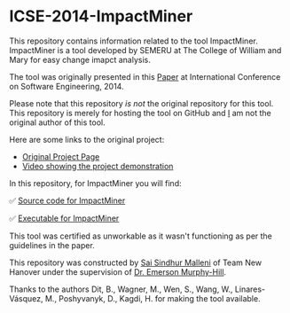 # ICSE-2014-ImpactMiner

This repository contains information related to the tool ImpactMiner. ImpactMiner is a tool developed by SEMERU at The College of William and Mary for easy change imapct analysis.

The tool was originally presented in this [Paper](http://www.cs.wm.edu/~denys/pubs/ImpactMiner_ICSE'14_CRC.pdf) at International Conference on Software Engineering, 2014.

Please note that this repository _is not_ the original repository for this tool. This repository is merely for hosting the tool on GitHub and [I](https://github.com/smallen3) am not the original author of this tool.


Here are some links to the original project:


 * [Original Project Page](http://www.cs.wm.edu/semeru/ImpactMiner/)
 * [Video showing the project demonstration](http://www.cs.wm.edu/semeru/ImpactMiner/) 

In this repository, for ImpactMiner you will find:

 :white_check_mark: [Source code for ImpactMiner](http://www.cs.wm.edu/semeru/ImpactMiner/ImpactMiner-SRC.zip)
 
 :white_check_mark: [Executable for ImpactMiner](http://www.cs.wm.edu/semeru/ImpactMiner/edu.wm.ImpactMiner_0.6.0.jar)
 
 This tool was certified as unworkable as it wasn't functioning as per the guidelines in the paper.

This repository was constructed by [Sai Sindhur Malleni](https://github.com/smallen3) of Team New Hanover under the supervision of [Dr. Emerson Murphy-Hill](https://github.com/CaptainEmerson).

Thanks to the authors Dit, B., Wagner, M., Wen, S., Wang, W., Linares-Vásquez, M., Poshyvanyk, D., Kagdi, H.
for making the tool available.
